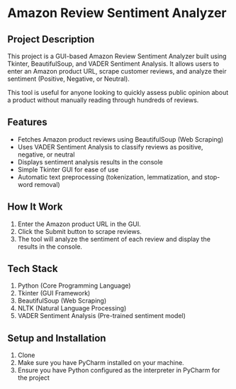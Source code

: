 # Amazon Review Sentiment Analyzer
## Project Description
This project is a GUI-based Amazon Review Sentiment Analyzer built using Tkinter, BeautifulSoup, and VADER Sentiment Analysis. 
It allows users to enter an Amazon product URL, scrape customer reviews, and analyze their sentiment (Positive, Negative, or Neutral).

This tool is useful for anyone looking to quickly assess public opinion about a product without manually reading through hundreds of reviews.

## Features
* Fetches Amazon product reviews using BeautifulSoup (Web Scraping)
* Uses VADER Sentiment Analysis to classify reviews as positive, negative, or neutral
* Displays sentiment analysis results in the console
* Simple Tkinter GUI for ease of use
* Automatic text preprocessing (tokenization, lemmatization, and stop-word removal)

## How It Work
1. Enter the Amazon product URL in the GUI.
2. Click the Submit button to scrape reviews.
3. The tool will analyze the sentiment of each review and display the results in the console.

## Tech Stack
1. Python (Core Programming Language)
2. Tkinter (GUI Framework)
3. BeautifulSoup (Web Scraping)
4. NLTK (Natural Language Processing)
5. VADER Sentiment Analysis (Pre-trained sentiment model)

## Setup and Installation 
1. Clone
2. Make sure you have PyCharm installed on your machine.
3. Ensure you have Python configured as the interpreter in PyCharm for the project
